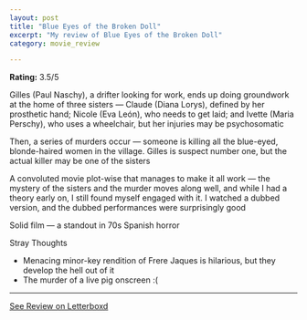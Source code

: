```yaml
---
layout: post
title: "Blue Eyes of the Broken Doll"
excerpt: "My review of Blue Eyes of the Broken Doll"
category: movie_review

---
```


**Rating:** 3.5/5

Gilles (Paul Naschy), a drifter looking for work, ends up doing groundwork at the home of three sisters — Claude (Diana Lorys), defined by her prosthetic hand; Nicole (Eva León), who needs to get laid; and Ivette (Maria Perschy), who uses a wheelchair, but her injuries may be psychosomatic

Then, a series of murders occur — someone is killing all the blue-eyed, blonde-haired women in the village. Gilles is suspect number one, but the actual killer may be one of the sisters

A convoluted movie plot-wise that manages to make it all work — the mystery of the sisters and the murder moves along well, and while I had a theory early on, I still found myself engaged with it. I watched a dubbed version, and the dubbed performances were surprisingly good

Solid film — a standout in 70s Spanish horror

Stray Thoughts
* Menacing minor-key rendition of Frere Jaques is hilarious, but they develop the hell out of it
* The murder of a live pig onscreen :(

<hr>

[See Review on Letterboxd](https://boxd.it/4pFulH)
